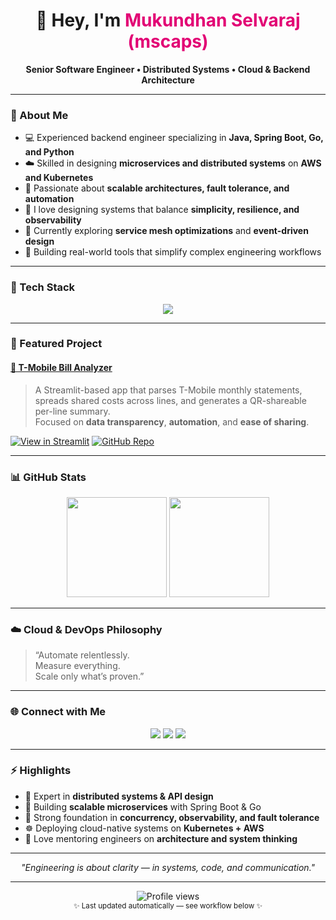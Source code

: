 <!-- mscaps - GitHub Profile README -->

<h1 align="center">👋 Hey, I'm <span style="color:#E20074;">Mukundhan Selvaraj (mscaps)</span></h1>

<p align="center">
  <strong>Senior Software Engineer • Distributed Systems • Cloud & Backend Architecture</strong>
</p>

---

### 🚀 About Me

- 💻 Experienced backend engineer specializing in **Java, Spring Boot, Go, and Python**
- ☁️ Skilled in designing **microservices and distributed systems** on **AWS and Kubernetes**
- 🧩 Passionate about **scalable architectures, fault tolerance, and automation**
- 🧠 I love designing systems that balance **simplicity, resilience, and observability**
- 🌱 Currently exploring **service mesh optimizations** and **event-driven design**
- 🧰 Building real-world tools that simplify complex engineering workflows

---

### 🧠 Tech Stack

<p align="center">
  <img src="https://skillicons.dev/icons?i=java,spring,go,python,kubernetes,aws,docker,linux,git,postgres" />
</p>

---

### 🔧 Featured Project

#### [📱 T-Mobile Bill Analyzer](https://github.com/mscaps/tmobile-bill-analyzer)
> A Streamlit-based app that parses T-Mobile monthly statements, spreads shared costs across lines, and generates a QR-shareable per-line summary.  
> Focused on **data transparency**, **automation**, and **ease of sharing**.

[![View in Streamlit](https://img.shields.io/badge/Streamlit-Live_App-E20074?logo=streamlit&logoColor=white)](https://tmobile-bill-analyzer.streamlit.app)
[![GitHub Repo](https://img.shields.io/badge/Source_Code-GitHub-black?logo=github)](https://github.com/mscaps/tmobile-bill-analyzer)

---

### 📊 GitHub Stats

<p align="center">
  <img src="https://github-readme-stats.vercel.app/api?username=mscaps&show_icons=true&theme=radical" height="160" />
  <img src="https://github-readme-stats.vercel.app/api/top-langs/?username=mscaps&layout=compact&theme=radical" height="160" />
</p>

---

### ☁️ Cloud & DevOps Philosophy

> “Automate relentlessly.  
> Measure everything.  
> Scale only what’s proven.”

---

### 🌐 Connect with Me

<p align="center">
  <a href="https://www.linkedin.com/in/mukundhan-selvaraj/"><img src="https://img.shields.io/badge/LinkedIn-Connect-blue?style=flat&logo=linkedin"></a>
  <a href="mailto:mukundhan.selvaraj@gmail.com"><img src="https://img.shields.io/badge/Email-Contact-red?style=flat&logo=gmail"></a>
  <a href="https://tmobile-bill-analyzer.streamlit.app"><img src="https://img.shields.io/badge/Live_App-Streamlit-E20074?style=flat&logo=streamlit&logoColor=white"></a>
</p>

---

### ⚡ Highlights
- 🧩 Expert in **distributed systems & API design**
- 🚀 Building **scalable microservices** with Spring Boot & Go  
- 🧠 Strong foundation in **concurrency, observability, and fault tolerance**
- ☸️ Deploying cloud-native systems on **Kubernetes + AWS**
- 💬 Love mentoring engineers on **architecture and system thinking**

---

<p align="center">
  <i>"Engineering is about clarity — in systems, code, and communication."</i>
</p>

---

<p align="center">
  <img src="https://komarev.com/ghpvc/?username=mscaps&style=flat-square&color=E20074" alt="Profile views" />
  <br/>
  <sub>✨ Last updated automatically — see workflow below ✨</sub>
</p>
